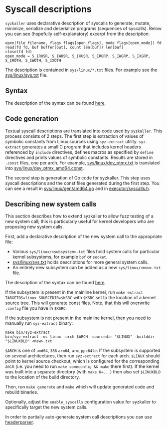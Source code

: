 Syscall descriptions
====================

`syzkaller` uses declarative description of syscalls to generate, mutate, minimize, serialize and deserialize programs (sequences of syscalls). Below you can see (hopefully self-explanatory) excerpt from the description:

```
open(file filename, flags flags[open_flags], mode flags[open_mode]) fd
read(fd fd, buf buffer[out], count len[buf]) len[buf]
close(fd fd)
open_mode = S_IRUSR, S_IWUSR, S_IXUSR, S_IRGRP, S_IWGRP, S_IXGRP, S_IROTH, S_IWOTH, S_IXOTH
```

The description is contained in `sys/linux/*.txt` files. For example see the [sys/linux/sys.txt](/sys/linux/sys.txt) file.

Syntax
------

The description of the syntax can be found [here](syscall_descriptions_syntax.md).

Code generation
---------------

Textual syscall descriptions are translated into code used by `syzkaller`. This process consists of 2 steps. The first step is extraction of values of symbolic constants from Linux sources using `syz-extract` utility. `syz-extract` generates a small C program that includes kernel headers referenced by `include` directives, defines macros as specified by `define` directives and prints values of symbolic constants. Results are stored in `.const` files, one per arch. For example, [sys/linux/dev_ptmx.txt](/sys/linux/dev_ptmx.txt) is translated into [sys/linux/dev_ptmx_amd64.const](/sys/linux/dev_ptmx_amd64.const).

The second step is generation of Go code for syzkaller. This step uses syscall descriptions and the const files generated during the first step. You can see a result in [sys/linux/gen/amd64.go](/sys/linux/gen/amd64.go) and in [executor/syscalls.h](/executor/syscalls.h).

Describing new system calls
---------------------------

This section describes how to extend syzkaller to allow fuzz testing of a new system call; this is particularly useful for kernel developers who are proposing new system calls.

First, add a declarative description of the new system call to the appropriate file:

-	Various `sys/linux/<subsystem>.txt` files hold system calls for particular kernel subsystems, for example `bpf` or `socket`.
-	[sys/linux/sys.txt](/sys/linux/sys.txt) holds descriptions for more general system calls.
-	An entirely new subsystem can be added as a new `sys/linux/<new>.txt` file.

The description of the syntax can be found [here](syscall_descriptions_syntax.md).

If the subsystem is present in the mainline kernel, run `make extract TARGETOS=linux SOURCEDIR=$KSRC` with `$KSRC` set to the location of a kernel source tree. This will generate const files. Note, that this will overwrite `.config` file you have in `$KSRC`.

If the subsystem is not present in the mainline kernel, then you need to manually run `syz-extract` binary:

```
make bin/syz-extract
bin/syz-extract -os linux -arch $ARCH -sourcedir "$LINUX" -builddir "$LINUXBLD" <new>.txt
```

`$ARCH` is one of `amd64`, `386` `arm64`, `arm`, `ppc64le`. If the subsystem is supported on several architectures, then run `syz-extract` for each arch. `$LINUX` should point to kernel source checkout, which is configured for the corresponding arch (i.e. you need to run `make someconfig && make` there first). If the kernel was built into a separate directory (with `make O=...`) then also set `$LINUXBLD` to the location of the build directory.

Then, run `make generate` and `make` which will update generated code and rebuild binaries.

Optionally, adjust the `enable_syscalls` configuration value for syzkaller to specifically target the new system calls.

In order to partially auto-generate system call descriptions you can use [headerparser](headerparser_usage.md).
